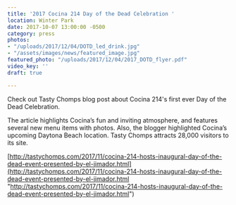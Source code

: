 ```yaml
---
title: '2017 Cocina 214 Day of the Dead Celebration '
location: Winter Park
date: 2017-10-07 13:00:00 -0500
category: press
photos:
- "/uploads/2017/12/04/DOTD_led_drink.jpg"
- "/assets/images/news/featured_image.jpg"
featured_photo: "/uploads/2017/12/04/2017_DOTD_flyer.pdf"
video_key: ''
draft: true

---
```

Check out Tasty Chomps blog post about Cocina 214's first ever Day of the Dead Celebration. 

The article highlights Cocina’s fun and inviting atmosphere, and features several new menu items with photos. Also, the blogger highlighted Cocina’s upcoming Daytona Beach location. Tasty Chomps attracts 28,000 visitors to its site.

 

[http://tastychomps.com/2017/11/cocina-214-hosts-inaugural-day-of-the-dead-event-presented-by-el-jimador.html](http://tastychomps.com/2017/11/cocina-214-hosts-inaugural-day-of-the-dead-event-presented-by-el-jimador.html "http://tastychomps.com/2017/11/cocina-214-hosts-inaugural-day-of-the-dead-event-presented-by-el-jimador.html")